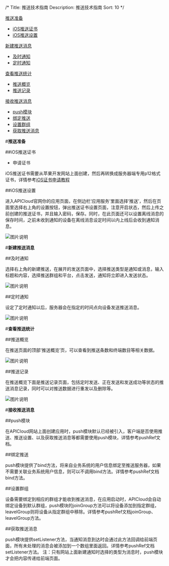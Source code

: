 /*
Title: 推送技术指南
Description: 推送技术指南
Sort: 10
*/


[推送准备](#1)
- [iOS推送证书](#2)
- [iOS推送设置](#3)

[新建推送消息](#4)
- [及时通知](#5)
- [定时通知](#6)

[查看推送统计](#7)
- [推送概览](#8)
- [推送记录](#9)

[接收推送消息](#10)
- [push模块](#11)
- [绑定推送](#12)
- [设置群组](#13)
- [获取推送消息](#14)

#**推送准备**<div id="1"></div>

##iOS推送证书<div id="2"></div>

- 申请证书

iOS推送证书需要从苹果开发网站上面创建，然后再转换成服务器端专用p12格式证书，详情参考[iOS证书申请教程](http://docs.apicloud.com/APICloud/%E6%8A%80%E6%9C%AF%E4%B8%93%E9%A2%98/iOS-License-Application-Guidance)
 
##iOS推送设置<div id="3"></div>
进入APICloud官网你的应用页面，在侧边栏‘应用服务’里面选择‘推送’，然后在页面里选择右上角的设置按钮，弹出推送证书设置页面，注意开启状态，然后上传之前创建的推送证书，并且输入密码，保存。同时，在此页面还可以设置离线消息的保存时间，之前未收到通知的设备在离线消息设定时间以内上线后会收到通知消息。

![图片说明](/img/docImage/6.png)
 
#**新建推送消息**<div id="4"></div>

##及时通知<div id="5"></div>

选择右上角的新建推送，在展开的发送页面中，选择推送类型是通知或消息，输入标题和内容，选择推送群组和平台，点击发送，通知将立即进入发送状态。

![图片说明](/img/docImage/7.png)
 
##定时通知<div id="6"></div>

设定了定时通知以后，服务器会在指定的时间点向设备发送推送消息。

![图片说明](/img/docImage/8.png)
 
#**查看推送统计**<div id="7"></div>

##推送概览<div id="8"></div>

在推送页面的顶部‘推送概览’页，可以查看到推送条数和终端数目等相关数据。

![图片说明](/img/docImage/9.png)
 
##推送记录<div id="9"></div>

在推送概览下面是推送记录页面，包括定时发送、正在发送和发送成功等状态的推送消息记录，同时可以对推送数据进行重发以及删除等。

![图片说明](/img/docImage/12.png)

#**接收推送消息**<div id="10"></div>

##push模块<div id="11"></div>

在APICloud网站上面创建应用时，push模块默认已经被引入，客户端是否使用推送、推送设置、以及获取推送消息等都需要使用push模块，详情参考pushRef文档。

##绑定推送<div id="12"></div>

push模块提供了bind方法，将来自业务系统的用户信息绑定至推送服务器，如果不需要关联业务系统用户信息，则可以不调用bind方法。详情参考pushRef文档bind方法。

##设置群组<div id="13"></div>

设备需要绑定到相应的群组才能收到推送消息，在应用启动时，APICloud会自动绑定设备到默认群组，push模块的joinGroup方法可以将设备添加到指定群组，leavelGroup则将设备从指定群组中移除。详情参考pushRef文档joinGroup、leavelGroup方法。

##获取推送消息<div id="14"></div>

push模块提供setListener方法，当通知消息到达时会通过此方法回调给前端页面，所有未处理的消息会被添加到一个数组里面返回。详情参考pushRef文档setListener方法。
注：只有网站上面新建通知时选择的类型为消息时，push模块才会把内容传递给前端页面。
